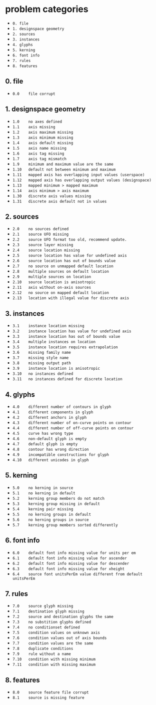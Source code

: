 # problem categories
  * `0. file`
  * `1. designspace geometry`
  * `2. sources`
  * `3. instances`
  * `4. glyphs`
  * `5. kerning`
  * `6. font info`
  * `7. rules`
  * `8. features`

## 0. file

  * `0.0	file corrupt`

## 1. designspace geometry

  * `1.0	no axes defined`
  * `1.1	axis missing`
  * `1.2	axis maximum missing`
  * `1.3	axis minimum missing`
  * `1.4	axis default missing`
  * `1.5	axis name missing`
  * `1.6	axis tag missing`
  * `1.7	axis tag mismatch`
  * `1.9	minimum and maximum value are the same`
  * `1.10	default not between minimum and maximum`
  * `1.11	mapped axis has overlapping input values (userspace)`
  * `1.12	mapped axis has overlapping output values (designspace)`
  * `1.13	mapped minimum > mapped maximum`
  * `1.14	axis minimum > axis maximum`
  * `1.30	discrete axis values missing`
  * `1.31	discrete axis default not in values`

## 2. sources

  * `2.0	no sources defined`
  * `2.1	source UFO missing`
  * `2.2	source UFO format too old, recommend update.`
  * `2.3	source layer missing`
  * `2.4	source location missing`
  * `2.5	source location has value for undefined axis`
  * `2.6	source location has out of bounds value`
  * `2.7	no source on unmapped default location`
  * `2.8	multiple sources on default location`
  * `2.9	multiple sources on location`
  * `2.10	source location is anisotropic`
  * `2.11	axis without on-axis sources`
  * `2.12	no source on mapped default location`
  * `2.13	location with illegal value for discrete axis`

## 3. instances

  * `3.1	instance location missing`
  * `3.2	instance location has value for undefined axis`
  * `3.3	instance location has out of bounds value`
  * `3.4	multiple instances on location`
  * `3.5	instance location requires extrapolation`
  * `3.6	missing family name`
  * `3.7	missing style name`
  * `3.8	missing output path`
  * `3.9	instance location is anisotropic`
  * `3.10	no instances defined`
  * `3.11	no instances defined for discrete location`

## 4. glyphs

  * `4.0	different number of contours in glyph`
  * `4.1	different components in glyph`
  * `4.2	different anchors in glyph`
  * `4.3	different number of on-curve points on contour`
  * `4.4	different number of off-curve points on contour`
  * `4.5	curve has wrong type`
  * `4.6	non-default glyph is empty`
  * `4.7	default glyph is empty`
  * `4.8	contour has wrong direction`
  * `4.9	incompatible constructions for glyph`
  * `4.10	different unicodes in glyph`

## 5. kerning

  * `5.0	no kerning in source`
  * `5.1	no kerning in default`
  * `5.2	kerning group members do not match`
  * `5.3	kerning group missing in default`
  * `5.4	kerning pair missing`
  * `5.5	no kerning groups in default`
  * `5.6	no kerning groups in source`
  * `5.7	kerning group members sorted differently`

## 6. font info

  * `6.0	default font info missing value for units per em`
  * `6.1	default font info missing value for ascender`
  * `6.2	default font info missing value for descender`
  * `6.3	default font info missing value for xheight`
  * `6.4	source font unitsPerEm value different from default unitsPerEm`

## 7. rules

  * `7.0	source glyph missing`
  * `7.1	destination glyph missing`
  * `7.2	source and destination glyphs the same`
  * `7.3	no substition glyphs defined`
  * `7.4	no conditionset defined`
  * `7.5	condition values on unknown axis`
  * `7.6	condition values out of axis bounds`
  * `7.7	condition values are the same`
  * `7.8	duplicate conditions`
  * `7.9	rule without a name`
  * `7.10	condition with missing minimum`
  * `7.11	condition with missing maximum`

## 8. features

  * `8.0	source feature file corrupt`
  * `8.1	source is missing feature`